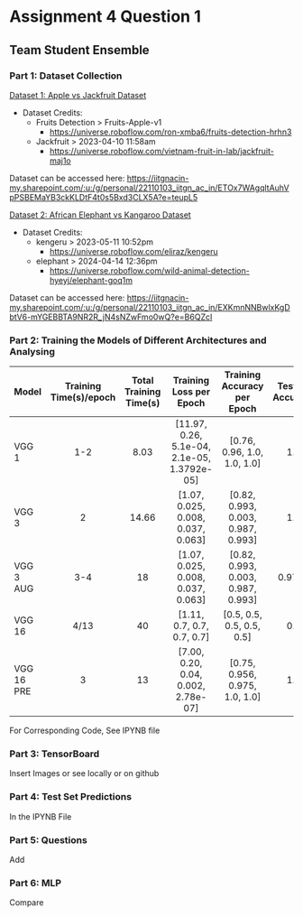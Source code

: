 # Assignment 4 Question 1
## Team Student Ensemble

### Part 1: Dataset Collection

<u>Dataset 1: Apple vs Jackfruit Dataset</u>

- Dataset Credits:
    - Fruits Detection > Fruits-Apple-v1
        - https://universe.roboflow.com/ron-xmba6/fruits-detection-hrhn3
    - Jackfruit > 2023-04-10 11:58am
        - https://universe.roboflow.com/vietnam-fruit-in-lab/jackfruit-maj1o


 Dataset can be accessed here: https://iitgnacin-my.sharepoint.com/:u:/g/personal/22110103_iitgn_ac_in/ETOx7WAgqltAuhVpPSBEMaYB3ckKLDtF4t0s5Bxd3CLX5A?e=teupL5


 <u>Dataset 2: African Elephant vs Kangaroo Dataset</u>

- Dataset Credits:
    - kengeru > 2023-05-11 10:52pm
        - https://universe.roboflow.com/eliraz/kengeru
    - elephant > 2024-04-14 12:36pm
        - https://universe.roboflow.com/wild-animal-detection-hyeyj/elephant-goq1m

Dataset can be accessed here: https://iitgnacin-my.sharepoint.com/:u:/g/personal/22110103_iitgn_ac_in/EXKmnNNBwlxKgDbtV6-mYGEBBTA9NR2R_jN4sNZwFmo0wQ?e=B6QZcI

### Part 2: Training the Models of Different Architectures and Analysing

| Model                | Training Time(s)/epoch | Total Training Time(s) | Training Loss per Epoch                     | Training Accuracy per Epoch | Testing Accuracy | # Model Parameters | Model Size in MB |
| :--------------------| :--------------------: | :--------------------: | :----------------------------------------------------: | :-------------------------: | :--------------: | :----------------: | :--------------: |
| VGG 1                |   1-2                  | 8.03                   | [11.97, 0.26, 5.1e-04, 2.1e-05, 1.3792e-05] | [0.76, 0.96, 1.0, 1.0, 1.0] | 1.0              | 102762497          | 392.01           |
| VGG 3                |   2                    | 14.66                  | [1.07, 0.025, 0.008, 0.037, 0.063]           | [0.82, 0.993, 0.003, 0.987, 0.993] | 1.0              | 26061185          | 99.42      |
| VGG 3 AUG            |   3-4                  | 18                     | [1.07, 0.025, 0.008, 0.037, 0.063]           | [0.82, 0.993, 0.003, 0.987, 0.993] | 0.9750              | 26061185          | 99.42   |
| VGG 16                |   4/13                    | 40                 | [1.11, 0.7, 0.7, 0.7, 0.7]           | [0.5, 0.5, 0.5, 0.5, 0.5] | 0.5              | 134264641          | 512.18      |
| VGG 16 PRE            |   3                    | 13                    | [7.00, 0.20, 0.04, 0.002, 2.78e-07]           | [0.75, 0.956, 0.975, 1.0, 1.0] | 1.0              | 119549953          | 456.05      |

For Corresponding Code, See IPYNB file

### Part 3: TensorBoard

Insert Images or see locally or on github

### Part 4: Test Set Predictions

In the IPYNB File

### Part 5: Questions

Add

### Part 6: MLP

Compare